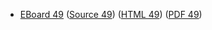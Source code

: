 * [EBoard 49](../eboards/eboard.49.html)
  ([Source 49](../eboards/eboard.49.md))
  ([HTML 49](../eboards/eboard.49.html))
  ([PDF 49](../eboards/eboard.49.pdf))
